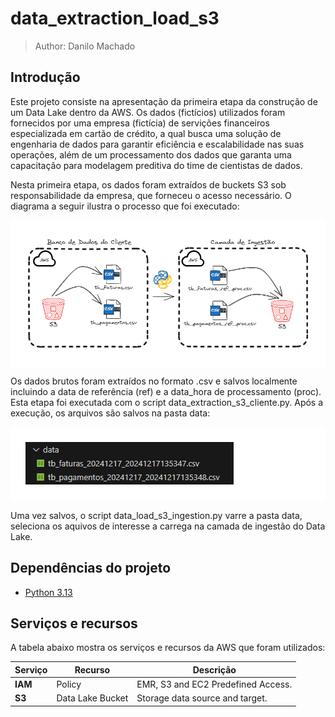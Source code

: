 # data_extraction_load_s3

> Author: Danilo Machado

## Introdução

  Este projeto consiste na apresentação da primeira etapa da construção de um Data Lake dentro da AWS. Os dados (fictícios) utilizados foram fornecidos por uma empresa (fictícia) de servições financeiros especializada em cartão de crédito, a qual busca uma solução de engenharia de dados para garantir eficiência e escalabilidade nas suas operações, além de um processamento dos dados que garanta uma capacitação para modelagem preditiva do time de cientistas de dados. 

  
  Nesta primeira etapa, os dados foram extraídos de buckets S3 sob responsabilidade da empresa, que forneceu o acesso necessário. O diagrama a seguir ilustra o processo que foi executado:


<div style='background-color:#fff;padding:24px;'>
<img src='./docs/project_intro.png' alt='Extração e Carregamento de dados em bucket S3 na AWS'/>
</div>


  Os dados brutos foram extraídos no formato .csv e salvos localmente incluindo a data de referência (ref) e a data_hora de processamento (proc). Esta etapa foi executada com o script data_extraction_s3_cliente.py. Após a execução, os arquivos são salvos na pasta data:

<div style='background-color:#fff;padding:24px;'>
<img src='./docs/extracted_files.png' alt='Extração e Carregamento de dados em bucket S3 na AWS'/>
</div>
  
  Uma vez salvos, o script data_load_s3_ingestion.py varre a pasta data, seleciona os aquivos de interesse a carrega na camada de ingestão do Data Lake.

## Dependências do projeto

- [Python 3.13](https://www.python.org)

## Serviços e recursos

  A tabela abaixo mostra os serviços e recursos da AWS que foram utilizados:
  

| Serviço         | Recurso                           | Descrição                             |
| --------------- | --------------------------------- | ------------------------------------- |
| **IAM**         | Policy                            | EMR, S3 and EC2 Predefined Access.    |
| **S3**          | Data Lake Bucket                  | Storage data source and target.       |

